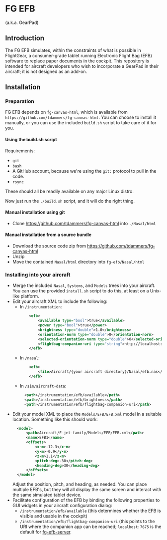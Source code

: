 # FG EFB

(a.k.a. GearPad)

## Introduction

The FG EFB simulates, within the constraints of what is possible in FlightGear,
a consumer-grade tablet running Electronic Flight Bag (EFB) software to replace
paper documents in the cockpit.
This repository is intended for aircraft developers who wish to incorporate a
GearPad in their aircraft; it is not designed as an add-on.

## Installation

### Preparation

FG EFB depends on `fg-canvas-html`, which is available from
`https://github.com/tdammers/fg-canvas-html`. You can choose to install it
manually, or you can use the included `build.sh` script to take care of it for
you.

#### Using the build.sh script

Requirements:

- `git`
- `bash`
- A GitHub account, because we're using the `git:` protocol to pull in the
  code.
- `rsync`

These should all be readily available on any major Linux distro.

Now just run the `./build.sh` script, and it will do the right thing.

#### Manual installation using git

- Clone https://github.com/tdammers/fg-canvas-html into `./Nasal/html`

#### Manual installation from a source bundle

- Download the source code zip from https://github.com/tdammers/fg-canvas-html 
- Unzip
- Move the contained `Nasal/html` directory into `fg-efb/Nasal/html`

### Installing into your aircraft

- Merge the included `Nasal`, `Systems`, and `Models` trees into your aircraft.
  You can use the provided `install.sh` script to do this, at least on a
  Unix-like platform.
- Edit your aircraft XML to include the following:
  - In `/instrumentation`:
    ```xml
        <efb>
            <available type="bool">true</available>
            <power type="bool">true</power>
            <brightness type="double">1.0</brightness>
            <orientation-norm type="double">0</orientation-norm>
            <selected-orientation-norm type="double">0</selected-orientation-norm>
            <flightbag-companion-uri type="string">http://localhost:7675/</flightbag-companion-uri>
        </efb>
    ```
  - In `/nasal`:
    ```xml
        <efb>
            <file>Aircraft/{your aircraft directory}/Nasal/efb.nas</file>
        </efb>
    ```
  - In `/sim/aircraft-data`: 
    ```xml
      <path>/instrumentation/efb/available</path>
      <path>/instrumentation/efb/brightness</path>
      <path>/instrumentation/efb/flightbag-companion-uri</path>
    ```
- Edit your model XML to place the `Models/EFB/EFB.xml` model in a suitable
  location.
  Something like this should work:
  ```xml
    <model>
        <path>Aircraft/E-jet-family/Models/EFB/EFB.xml</path>
        <name>EFB1</name>
        <offsets>
            <x-m>-12.3</x-m>
            <y-m>-0.9</y-m>
            <z-m>1.1</z-m>
            <pitch-deg>-30</pitch-deg>
            <heading-deg>30</heading-deg>
        </offsets>
    </model>
  ```
  Adjust the position, pitch, and heading, as needed.
  You can place multiple EFB's, but they will all display the same screen and
  interact with the same simulated tablet device.
- Facilitate configuration of the EFB by binding the following properties to
  GUI widgets in your aircraft configuration dialog:
  - `/instrumentation/efb/available` (this determines whether the EFB is
    visible and usable in the cockpit)
  - `/instrumentation/efb/flightbag-companion-uri` (this points to the URI
    where the companion app can be reached; `localhost:7675` is the default for
    [fg-efb-server](https://github.com/fg-efb-server).
